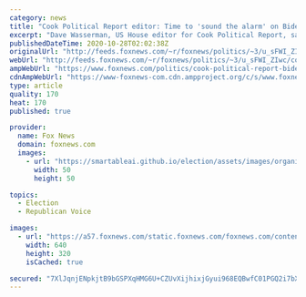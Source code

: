 ```yaml
---
category: news
title: "Cook Political Report editor: Time to 'sound the alarm' on Biden's likely victory"
excerpt: "Dave Wasserman, US House editor for Cook Political Report, said Tuesday it's time to \"sound the alarm\" that Joe Biden is likely to be the next President of the United States. "
publishedDateTime: 2020-10-28T02:02:38Z
originalUrl: "http://feeds.foxnews.com/~r/foxnews/politics/~3/u_sFWI_ZIwc/cook-political-report-biden-victory"
webUrl: "http://feeds.foxnews.com/~r/foxnews/politics/~3/u_sFWI_ZIwc/cook-political-report-biden-victory"
ampWebUrl: "https://www.foxnews.com/politics/cook-political-report-biden-victory.amp"
cdnAmpWebUrl: "https://www-foxnews-com.cdn.ampproject.org/c/s/www.foxnews.com/politics/cook-political-report-biden-victory.amp"
type: article
quality: 170
heat: 170
published: true

provider:
  name: Fox News
  domain: foxnews.com
  images:
    - url: "https://smartableai.github.io/election/assets/images/organizations/foxnews.com-50x50.jpg"
      width: 50
      height: 50

topics:
  - Election
  - Republican Voice

images:
  - url: "https://a57.foxnews.com/static.foxnews.com/foxnews.com/content/uploads/2020/10/640/320/AP20296066937983-e1603462593267.jpg?ve=1&tl=1"
    width: 640
    height: 320
    isCached: true

secured: "7XlJqnjENpkjtB9bGSPXqHMG6U+CZUvXijhixjGyui968EQBwfC01PGQ2i7bXJSdOukP/0Cjwvh0pxiF4A0O6wCGbJRg+dQvSjUbzrWkr4uclRTRvbmVYZ4aXIu6rnTCwlUVjiKfdg+HiMHDDfBTM3Kd4/l1oQYEZ1dTUnE5HIoJHz1fWTqPFo0KZJL3XtSGvWR/VGr5TxRpOaMJhJ6GzfIZyQ3e2okb7GLwfqhqHn5v7hLNQusEGJOZoaTVVNj0IDkS/zesgWmKYLpjT33Bk+BNZZePDBoUtmySMlYYMGypXhVUJfDDTmkKra9F3b2dFouNCCR22ZF9WwkPpHOfyZPNiUez+gtSXUNeH8cp024=;nD/lU5vZjL/YSkcUFHfCtw=="
---
```


